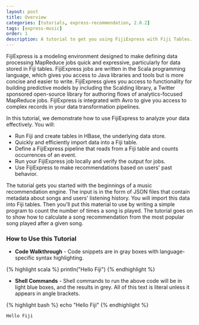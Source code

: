 ```yaml
---
layout: post
title: Overview
categories: [tutorials, express-recommendation, 2.0.2]
tags: [express-music]
order: 1
description: A tutorial to get you using FijiExpress with Fiji Tables.
---
```


FijiExpress is a modeling environment designed to make defining data processing MapReduce
jobs quick and expressive, particularly for data stored in Fiji tables. FijiExpress jobs
are written in the Scala programming language, which gives you access to Java libraries and
tools but is more concise and easier to write. FijiExpress gives you access to functionality for
building predictive models by including the Scalding library, a Twitter sponsored open-source library
for authoring flows of analytics-focused MapReduce jobs.
FijiExpress is integrated with Avro to give you access to complex records in your data
transformation pipelines.

In this tutorial, we demonstrate how to use FijiExpress to analyze your data effectively. You will:

* Run Fiji and create tables in HBase, the underlying data store.
* Quickly and efficiently import data into a Fiji table.
* Define a FijiExpress pipeline that reads from a Fiji table and counts occurrences of an event.
* Run your FijiExpress job locally and verify the output for jobs.
* Use FijiExpress to make recommendations based on users' past behavior.

The tutorial gets you started with the beginnings of a music recommendation engine. The input is in
the form of JSON files that contain metadata about songs and users' listening history. You will import this
data into Fiji tables. Then you'll put this material to use
by writing a simple program to count the number of times a song is played. The tutorial
goes on to show how to calculate a song recommendation from the most popular song played
after a given song.

### How to Use this Tutorial

* **Code Walkthrough** - Code snippets are in gray boxes with language-specific syntax highlighting.

{% highlight scala %}
println("Hello Fiji")
{% endhighlight %}

* **Shell Commands** - Shell commands to run the above code will be in light blue boxes, and the results in grey.
All of this text is literal unless it appears in angle brackets.

<div class="userinput">
{% highlight bash %}
echo "Hello Fiji"
{% endhighlight %}
</div>

    Hello Fiji

